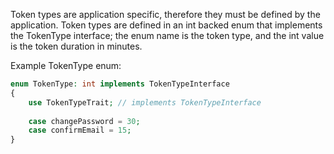 Token types are application specific, therefore they must be defined by the application. Token types are defined in 
an int backed enum that implements the TokenType interface; the enum name is the token type, 
and the int value is the token duration in minutes.

Example TokenType enum:
```php
enum TokenType: int implements TokenTypeInterface
{
    use TokenTypeTrait; // implements TokenTypeInterface
    
    case changePassword = 30;
    case confirmEmail = 15;
}
```